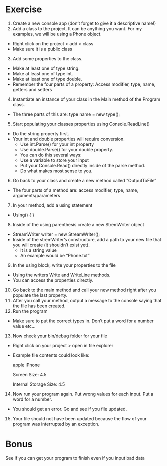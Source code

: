 # Exercise
1.	Create a new console app (don’t forget to give it a descriptive name!)
2.	Add a class to the project.  It can be anything you want.  For my examples, we will be using a Phone object.
  -	Right click on the project > add > class
  -	Make sure it is a public class
3.	Add some properties to the class.
  -	Make at least one of type string.
  -	Make at least one of type int.
  -	Make at least one of type double.
  -	Remember the four parts of a property:  Access modifier, type, name, getters and setters
4.	Instantiate an instance of your class in the Main method of the Program class.
  -	The three parts of this are: type name = new type();
5.	Start populating your classes properties using Console.ReadLine()
  -	Do the string property first.
  -	Your int and double properties will require conversion.
    - Use int.Parse() for your int property
    - Use double.Parse() for your double property.
    - 	You can do this several ways:
      -	Use a variable to store your input
      -	Put your Console.Read() directly inside of the parse method.
      -	Do what makes most sense to you.
6.	Go back to your class and create a new method called “OutputToFile”
  -	The four parts of a method are: access modifier, type, name, arguments/parameters
7.	In your method, add a using statement
  -	Using() { }
8.	Inside of the using parenthesis create a new StremWriter object
  -	StreamWriter writer = new StreamWriter();
  -	Inside of the stremWriter’s constructure, add a path to your new file that you will create (it shouldn’t exist yet).
    - It is a string value
    - 	An example would be “Phone.txt”
9.	In the using block, write your properties to the file
  -	Using the writers Write and WriteLine methods.  
  -	You can access the properties directly.
10.	Go back to the main method and call your new method right after you populate the last property.
11.	After you call your method, output a message to the console saying that the file has been created.
12.	Run the program
  -	Make sure to put the correct types in.  Don’t put a word for a number value etc…
13.	Now check your bin/debug folder for your file
  -	Right click on your project > open in file explorer
  -	Example file contents could look like: 
  
    apple iPhone
    
    Screen Size: 4.5
    
    Internal Storage Size: 4.5

14.	Now run your program again.  Put wrong values for each input.  Put a word for a number.
  -	You should get an error.  Go and see if you file updated.
15.	Your file should not have been updated because the flow of your program was interrupted by an exception. 

# Bonus
See if you can get your program to finish even if you input bad data

